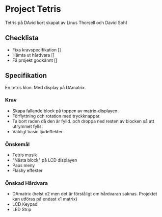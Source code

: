 # Project Tetris

Tetris på DAvid kort skapat av Linus Thorsell och David Sohl

## Checklista
* Fixa kravspecifikation []
* Hämta ut hårdvara []
* Få projekt godkännt []

## Specifikation
En tetris klon. Med display på DAmatrix.

### Krav
* Skapa fallande block på toppen av matrix-displayen.
* Förflyttning och rotation med tryckknappar.
* Ta bort raden då den är fylld. och droppa ned resten av blocken så att utrymmet fylls.
* Väldigt basic ljudeffekter.

### Önskemål
* Tetris musik
* "Nästa block" på LCD displayen
* Paus meny
* Flashy effekter

### Önskad Hårdvara
* DAmatrix (helst x2 men det är förståligt om hårdvaran saknas. Projektet kan utföras på endast x1 matrix)
* LCD Keypad
* LED Strip